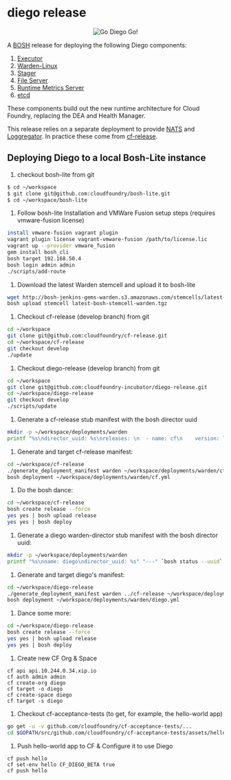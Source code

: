 # diego release

<p align="center">
  <img src="http://i.imgur.com/WrqaOd9.png" alt="Go Diego Go!" title="Go Diego Go!"/>
</p>

A [BOSH](https://github.com/cloudfoundry/bosh) release for deploying the
following Diego components:

1. [Executor](https://github.com/cloudfoundry-incubator/executor)
1. [Warden-Linux](https://github.com/cloudfoundry-incubator/warden-linux)
1. [Stager](https://github.com/cloudfoundry-incubator/stager)
1. [File Server](https://github.com/cloudfoundry-incubator/file-server)
1. [Runtime Metrics Server](https://github.com/cloudfoundry-incubator/runtime-metrics-server)
1. [etcd](https://github.com/coreos/etcd)

These components build out the new runtime architecture for Cloud Foundry,
replacing the DEA and Health Manager.

This release relies on a separate deployment to provide
[NATS](https://github.com/apcera/gnatsd) and
[Loggregator](https://github.com/cloudfoundry/loggregator). In practice these
come from [cf-release](https://github.com/cloudfoundry/cf-release).


## Deploying Diego to a local Bosh-Lite instance

1. checkout bosh-lite from git

  ```bash
  $ cd ~/workspace
  $ git clone git@github.com:cloudfoundry/bosh-lite.git
  $ cd ~/workspace/bosh-lite
  ```

1. Follow bosh-lite Installation and VMWare Fusion setup steps (requires vmware-fusion license)

  ```bash
  install vmware-fusion vagrant plugin
  vagrant plugin license vagrant-vmware-fusion /path/to/license.lic
  vagrant up --provider vmware_fusion
  gem install bosh_cli
  bosh target 192.168.50.4
  bosh login admin admin
  ./scripts/add-route
  ```

1. Download the latest Warden stemcell and upload it to bosh-lite

  ```bash
  wget http://bosh-jenkins-gems-warden.s3.amazonaws.com/stemcells/latest-bosh-stemcell-warden.tgz
  bosh upload stemcell latest-bosh-stemcell-warden.tgz
  ```

1. Checkout cf-release (develop branch) from git

  ```bash
  cd ~/workspace
  git clone git@github.com:cloudfoundry/cf-release.git
  cd ~/workspace/cf-release
  git checkout develop
  ./update
  ```

1. Checkout diego-release (develop branch) from git

  ```bash
  cd ~/workspace
  git clone git@github.com:cloudfoundry-incubator/diego-release.git
  cd ~/workspace/diego-release
  git checkout develop
  ./scripts/update
  ```

1. Generate a cf-release stub manifest with the bosh director uuid

  ```bash
  mkdir -p ~/workspace/deployments/warden
  printf "%s\ndirector_uuid: %s\nreleases: \n  - name: cf\n    version: latest\nproperties:\n  cc:\n    diego: true\n" "---" `bosh status --uuid` > ~/workspace/deployments/warden/cf-director.yml
  ```

1. Generate and target cf-release manifest:
  ```bash
  cd ~/workspace/cf-release
  ./generate_deployment_manifest warden ~/workspace/deployments/warden/cf-director.yml  > ~/workspace/deployments/warden/cf.yml
  bosh deployment ~/workspace/deployments/warden/cf.yml
  ```

1. Do the bosh dance:
  ```bash
  cd ~/workspace/cf-release
  bosh create release --force
  yes yes | bosh upload release
  yes yes | bosh deploy
  ```

1. Generate a diego warden-director stub manifest with the bosh director uuid:

  ```bash
  mkdir -p ~/workspace/deployments/warden
  printf "%s\nname: diego\ndirector_uuid: %s" "---" `bosh status --uuid` > ~/workspace/deployments/warden/diego-director.yml
  ```

1. Generate and target diego's manifest:

  ```bash
  cd ~/workspace/diego-release
  ./generate_deployment_manifest warden ../cf-release ~/workspace/deployments/warden/diego-director.yml > ~/workspace/deployments/warden/diego.yml
  bosh deployment ~/workspace/deployments/warden/diego.yml
  ```

1. Dance some more:

  ```bash
  cd ~/workspace/diego-release
  bosh create release --force
  yes yes | bosh upload release
  yes yes | bosh deploy
  ```

1. Create new CF Org & Space

  ```
  cf api api.10.244.0.34.xip.io
  cf auth admin admin
  cf create-org diego
  cf target -o diego
  cf create-space diego
  cf target -s diego
  ```

1. Checkout cf-acceptance-tests (to get, for example, the hello-world app)

  ```bash
  go get -u -v github.com/cloudfoundry/cf-acceptance-tests/...
  cd $GOPATH/src/github.com/cloudfoundry/cf-acceptance-tests/assets/hello-world
  ```

1. Push hello-world app to CF & Configure it to use Diego

  ```
  cf push hello
  cf set-env hello CF_DIEGO_BETA true
  cf push hello
  ```
